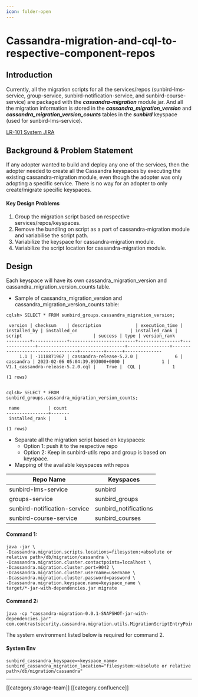 ```yaml
---
icon: folder-open
---
```


# Cassandra-migration-and-cql-to-respective-component-repos

## Introduction

Currently, all the migration scripts for all the services/repos (sunbird-lms-service, group-service, sunbird-notification-service, and sunbird-course-service) are packaged with the _**cassandra-migration**_ module jar. And all the migration information is stored in the _**cassandra\_migration\_version**_ and _**cassandra\_migration\_version\_counts**_ tables in the _**sunbird**_ keyspace (used for sunbird-lms-service).

[LR-101 System JIRA](https://browse/LR-101)

## Background & Problem Statement

If any adopter wanted to build and deploy any one of the services, then the adopter needed to create all the Cassandra keyspaces by executing the existing cassandra-migration module, even though the adopter was only adopting a specific service. There is no way for an adopter to only create/migrate specific keyspaces.

#### Key Design Problems

1. Group the migration script based on respective services/repos/keyspaces.
2. Remove the bundling on script as a part of cassandra-migration module and variabilise the script path.
3. Variabilize the keyspace for cassandra-migration module.
4. Variabilize the script location for cassandra-migration module.

## Design

Each keyspace will have its own cassandra\_migration\_version and cassandra\_migration\_version\_counts table.

* Sample of cassandra\_migration\_version and cassandra\_migration\_version\_counts table:

```
cqlsh> SELECT * FROM sunbird_groups.cassandra_migration_version;

 version | checksum    | description             | execution_time | installed_by | installed_on                    | installed_rank | script                           | success | type | version_rank
---------+-------------+-------------------------+----------------+--------------+---------------------------------+----------------+----------------------------------+---------+------+--------------
     1.1 | -1118871967 | cassandra-release-5.2.0 |              6 |    cassandra | 2023-02-06 05:04:39.893000+0000 |              1 | V1.1_cassandra-release-5.2.0.cql |    True |  CQL |            1

(1 rows)


cqlsh> SELECT * FROM sunbird_groups.cassandra_migration_version_counts;

 name           | count
----------------+-------
 installed_rank |     1

(1 rows)
```

* Separate all the migration script based on keyspaces:
  * Option 1: push it to the respective repo
  * Option 2: Keep in sunbird-utils repo and group is based on keyspace.
* Mapping of the available keyspaces with repos

| **Repo Name**                | **Keyspaces**          |
| ---------------------------- | ---------------------- |
| sunbird-lms-service          | sunbird                |
| groups-service               | sunbird\_groups        |
| sunbird-notification-service | sunbird\_notifications |
| sunbird-course-service       | sunbird\_courses       |

#### Command 1:

```
java -jar \
-Dcassandra.migration.scripts.locations=filesystem:<absolute or relative path>/db/migration/cassandra \
-Dcassandra.migration.cluster.contactpoints=localhost \
-Dcassandra.migration.cluster.port=9042 \
-Dcassandra.migration.cluster.username=username \
-Dcassandra.migration.cluster.password=password \
-Dcassandra.migration.keyspace.name=keyspace_name \
target/*-jar-with-dependencies.jar migrate
```

#### Command 2:

```
java -cp "cassandra-migration-0.0.1-SNAPSHOT-jar-with-dependencies.jar" com.contrastsecurity.cassandra.migration.utils.MigrationScriptEntryPoint
```

The system environment listed below is required for command 2.

#### System Env

```
sunbird_cassandra_keyspace=<keyspace_name>
sunbird_cassandra_migration_location="filesystem:<absolute or relative path>/db/migration/cassandra"
```

***

\[\[category.storage-team]] \[\[category.confluence]]
